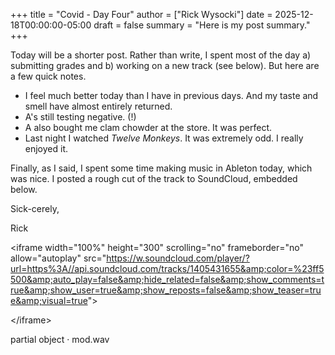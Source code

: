 +++
title = "Covid - Day Four"
author = ["Rick Wysocki"]
date = 2025-12-18T00:00:00-05:00
draft = false
summary = "Here is my post summary."
+++

Today will be a shorter post. Rather than write, I spent most of the day
a) submitting grades and b) working on a new track (see below). But here
are a few quick notes.

-   I feel much better today than I have in previous days. And my taste
    and smell have almost entirely returned.
-   A's still testing negative. (!)
-   A also bought me clam chowder at the store. It was perfect.
-   Last night I watched _Twelve Monkeys_. It was extremely odd. I really
    enjoyed it.

Finally, as I said, I spent some time making music in Ableton today,
which was nice. I posted a rough cut of the track to SoundCloud,
embedded below.

Sick-cerely,

Rick

<div class="html">

&lt;iframe width="100%" height="300" scrolling="no" frameborder="no" allow="autoplay" src="<https://w.soundcloud.com/player/?url=https%3A//api.soundcloud.com/tracks/1405431655&amp;color=%23ff5500&amp;auto_play=false&amp;hide_related=false&amp;show_comments=true&amp;show_user=true&amp;show_reposts=false&amp;show_teaser=true&amp;visual=true>"&gt;

</div>

<div class="html">

&lt;/iframe&gt;

</div>

partial object · mod.wav
